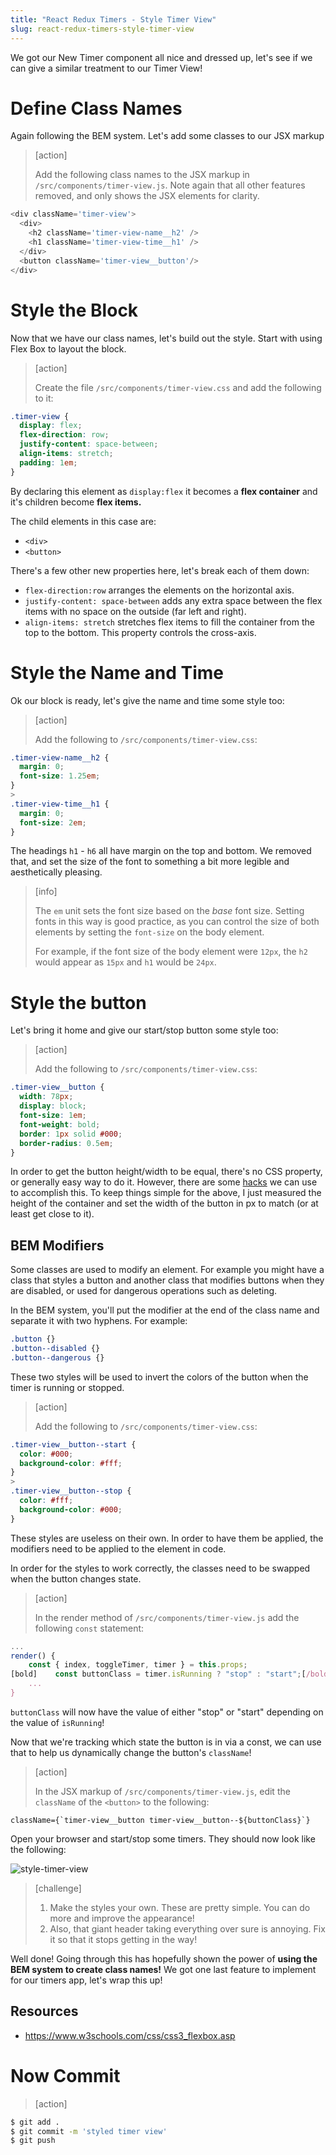 ```yaml
---
title: "React Redux Timers - Style Timer View"
slug: react-redux-timers-style-timer-view
---
```


We got our New Timer component all nice and dressed up, let's see if we can give a similar treatment to our Timer View!

# Define Class Names

Again following the BEM system. Let's add some classes to our JSX markup

> [action]
>
> Add the following class names to the JSX markup in `/src/components/timer-view.js`. Note again that all other features removed, and only shows the JSX elements for clarity.
>
```js
<div className='timer-view'>
  <div>
    <h2 className='timer-view-name__h2' />
    <h1 className='timer-view-time__h1' />
  </div>
  <button className='timer-view__button'/>
</div>
```

# Style the Block

Now that we have our class names, let's build out the style. Start with using Flex Box to layout the block.

> [action]
>
> Create the file `/src/components/timer-view.css` and add the following to it:
>
```css
.timer-view {
  display: flex;
  flex-direction: row;
  justify-content: space-between;
  align-items: stretch;
  padding: 1em;
}
```

By declaring this element as `display:flex` it becomes a **flex container** and it's children become **flex items.**

The child elements in this case are:

- `<div>`
- `<button>`

There's a few other new properties here, let's break each of them down:

- `flex-direction:row` arranges the elements on the
horizontal axis.
- `justify-content: space-between` adds any extra space
between the flex items with no space on the outside
(far left and right).
- `align-items: stretch` stretches flex items to fill the
container from the top to the bottom. This property
controls the cross-axis.

# Style the Name and Time

Ok our block is ready, let's give the name and time some style too:

> [action]
>
> Add the following to `/src/components/timer-view.css`:
>
```css
.timer-view-name__h2 {
  margin: 0;
  font-size: 1.25em;
}
>
.timer-view-time__h1 {
  margin: 0;
  font-size: 2em;
}
```

The headings `h1` - `h6` all have margin on the top and bottom.
We removed that, and set the size of the font to something a bit more legible and aesthetically pleasing.

> [info]
>
> The `em` unit sets the font size based on the _base_ font size. Setting fonts in this way is good practice, as you can control the size of both elements by setting the `font-size` on the body element.
>
> For example, if the font size of the body element were `12px`, the `h2` would appear as `15px` and `h1` would be `24px`.

# Style the button

Let's bring it home and give our start/stop button some style too:

> [action]
>
> Add the following to `/src/components/timer-view.css`:
>
```css
.timer-view__button {
  width: 78px;
  display: block;
  font-size: 1em;
  font-weight: bold;
  border: 1px solid #000;
  border-radius: 0.5em;
}
```

In order to get the button height/width to be equal, there's no CSS property, or generally easy way to do it. However, there are some [hacks](https://www.w3schools.com/howto/howto_css_aspect_ratio.asp) we can use to accomplish this. To keep things simple for the above, I just measured the height of the container and set the width of the button in px to match (or at least get close to it).

## BEM Modifiers

Some classes are used to modify an element. For example you
might have a class that styles a button and another class
that modifies buttons when they are disabled, or used for
dangerous operations such as deleting.

In the BEM system, you'll put the modifier at the end of the
class name and separate it with two hyphens. For example:

```css
.button {}
.button--disabled {}
.button--dangerous {}
```

These two styles will be used to invert the colors of the
button when the timer is running or stopped.

> [action]
>
> Add the following to `/src/components/timer-view.css`:
>
```css
.timer-view__button--start {
  color: #000;
  background-color: #fff;
}
>
.timer-view__button--stop {
  color: #fff;
  background-color: #000;
}
```

These styles are useless on their own. In order to have them be applied, the modifiers need to be applied to the element in code.

In order for the styles to work correctly, the classes need to be swapped when the button changes state.

> [action]
>
> In the render method of `/src/components/timer-view.js` add the following `const` statement:
>
```js
...
render() {
    const { index, toggleTimer, timer } = this.props;
[bold]    const buttonClass = timer.isRunning ? "stop" : "start";[/bold]
    ...
}
```

`buttonClass` will now have the value of either "stop" or "start" depending on the value of `isRunning`!

Now that we're tracking which state the button is in via a const, we can use that to help us dynamically change the button's `className`!

> [action]
>
> In the JSX markup of `/src/components/timer-view.js`, edit the `className` of the `<button>` to the following:
>
```JS
className={`timer-view__button timer-view__button--${buttonClass}`}
```

Open your browser and start/stop some timers. They should now look like the following:

![style-timer-view](assets/style-timer-view.png)

> [challenge]
>
> 1. Make the styles your own. These are pretty simple. You
can do more and improve the appearance!
> 1. Also, that giant header taking everything over sure is annoying. Fix it so that it stops getting in the way!

Well done! Going through this has hopefully shown the power of **using the BEM system to create class names!** We got one last feature to implement for our timers app, let's wrap this up!

## Resources

- https://www.w3schools.com/css/css3_flexbox.asp

# Now Commit

>[action]
>
```bash
$ git add .
$ git commit -m 'styled timer view'
$ git push
```
